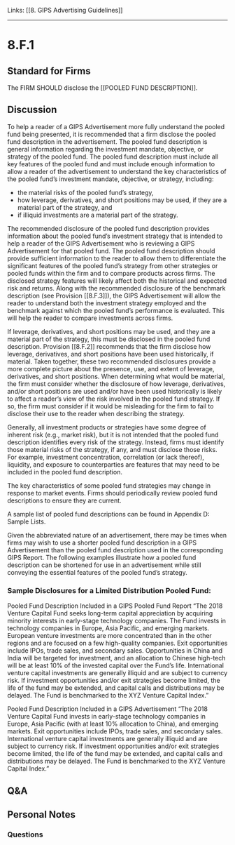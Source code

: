 Links: [[8. GIPS Advertising Guidelines]]
___
# 8.F.1
## Standard for Firms
The FIRM SHOULD disclose the [[POOLED FUND DESCRIPTION]].
## Discussion
To help a reader of a GIPS Advertisement more fully understand the pooled fund being presented, it is recommended that a firm disclose the pooled fund description in the advertisement. The pooled fund description is general information regarding the investment mandate, objective, or strategy of the pooled fund. The pooled fund description must include all key features of the pooled fund and must include enough information to allow a reader of the advertisement to understand the key characteristics of the pooled fund’s investment mandate, objective, or strategy, including:
- the material risks of the pooled fund’s strategy,
- how leverage, derivatives, and short positions may be used, if they are a material part of the strategy, and
- if illiquid investments are a material part of the strategy.

The recommended disclosure of the pooled fund description provides information about the pooled fund’s investment strategy that is intended to help a reader of the GIPS Advertisement who is reviewing a GIPS Advertisement for that pooled fund. The pooled fund description should provide sufficient information to the reader to allow them to differentiate the significant features of the pooled fund’s strategy from other strategies or pooled funds within the firm and to compare products across firms. The disclosed strategy features will likely affect both the historical and expected risk and returns. Along with the recommended disclosure of the benchmark description (see Provision [[8.F.3]]), the GIPS Advertisement will allow the reader to understand both the investment strategy employed and the benchmark against which the pooled fund’s performance is evaluated. This will help the reader to compare investments across firms.

If leverage, derivatives, and short positions may be used, and they are a material part of the strategy, this must be disclosed in the pooled fund description. Provision [[8.F.2]] recommends that the firm disclose how leverage, derivatives, and short positions have been used historically, if material. Taken together, these two recommended disclosures provide a more complete picture about the presence, use, and extent of leverage, derivatives, and short positions. When determining what would be material, the firm must consider whether the disclosure of how leverage, derivatives, and/or short positions are used and/or have been used historically is likely to affect a reader’s view of the risk involved in the pooled fund strategy. If so, the firm must consider if it would be misleading for the firm to fail to disclose their use to the reader when describing the strategy.

Generally, all investment products or strategies have some degree of inherent risk (e.g., market risk), but it is not intended that the pooled fund description identifies every risk of the strategy. Instead, firms must identify those material risks of the strategy, if any, and must disclose those risks. For example, investment concentration, correlation (or lack thereof), liquidity, and exposure to counterparties are features that may need to be included in the pooled fund description.

The key characteristics of some pooled fund strategies may change in response to market events. Firms should periodically review pooled fund descriptions to ensure they are current.

A sample list of pooled fund descriptions can be found in Appendix D: Sample Lists.

Given the abbreviated nature of an advertisement, there may be times when firms may wish to use a shorter pooled fund description in a GIPS Advertisement than the pooled fund description used in the corresponding GIPS Report. The following examples illustrate how a pooled fund description can be shortened for use in an advertisement while still conveying the essential features of the pooled fund’s strategy.
### Sample Disclosures for a Limited Distribution Pooled Fund:
Pooled Fund Description Included in a GIPS Pooled Fund Report
“The 2018 Venture Capital Fund seeks long-term capital appreciation by acquiring minority interests in early-stage technology companies. The Fund invests in technology companies in Europe, Asia Pacific, and emerging markets. European venture investments are more concentrated than in the other regions and are focused on a few high-quality companies. Exit opportunities include IPOs, trade sales, and secondary sales. Opportunities in China and India will be targeted for investment, and an allocation to Chinese high-tech will be at least 10% of the invested capital over the Fund’s life. International venture capital investments are generally illiquid and are subject to currency risk. If investment opportunities and/or exit strategies become limited, the life of the fund may be extended, and capital calls and distributions may be delayed. The Fund is benchmarked to the XYZ Venture Capital Index.”

Pooled Fund Description Included in a GIPS Advertisement
“The 2018 Venture Capital Fund invests in early-stage technology companies in Europe, Asia Pacific (with at least 10% allocation to China), and emerging markets. Exit opportunities include IPOs, trade sales, and secondary sales. International venture capital investments are generally illiquid and are subject to currency risk. If investment opportunities and/or exit strategies become limited, the life of the fund may be extended, and capital calls and distributions may be delayed. The Fund is benchmarked to the XYZ Venture Capital Index.”
## Q&A

## Personal Notes

### Questions